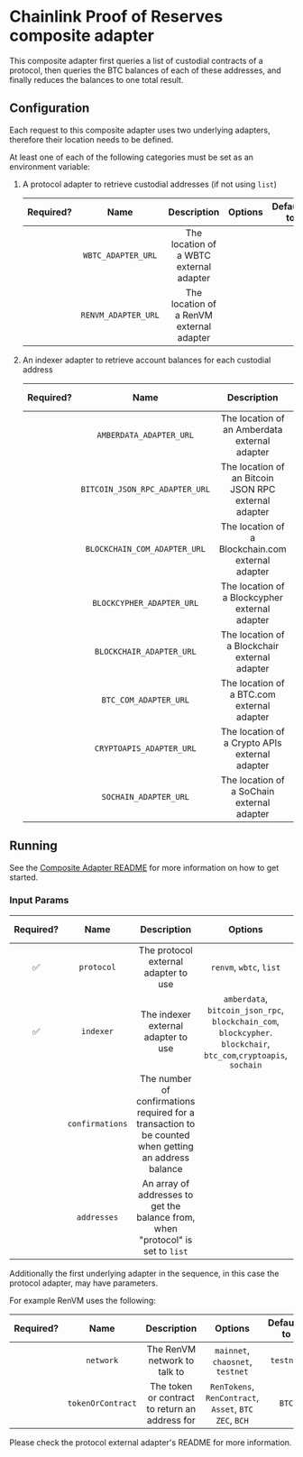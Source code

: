 # Chainlink Proof of Reserves composite adapter

This composite adapter first queries a list of custodial contracts of a protocol, then queries the BTC balances of each of these addresses, and finally reduces the balances to one total result.

## Configuration

Each request to this composite adapter uses two underlying adapters, therefore their location needs to be defined.

At least one of each of the following categories must be set as an environment variable:

1. A protocol adapter to retrieve custodial addresses (if not using `list`)

   | Required? |        Name         |               Description                | Options | Defaults to |
   | :-------: | :-----------------: | :--------------------------------------: | :-----: | :---------: |
   |           | `WBTC_ADAPTER_URL`  | The location of a WBTC external adapter  |         |             |
   |           | `RENVM_ADAPTER_URL` | The location of a RenVM external adapter |         |             |

2. An indexer adapter to retrieve account balances for each custodial address

   | Required? |              Name              |                     Description                      | Options | Defaults to |
   | :-------: | :----------------------------: | :--------------------------------------------------: | :-----: | :---------: |
   |           |    `AMBERDATA_ADAPTER_URL`     |    The location of an Amberdata external adapter     |         |             |
   |           | `BITCOIN_JSON_RPC_ADAPTER_URL` | The location of an Bitcoin JSON RPC external adapter |         |             |
   |           |  `BLOCKCHAIN_COM_ADAPTER_URL`  |  The location of a Blockchain.com external adapter   |         |             |
   |           |   `BLOCKCYPHER_ADAPTER_URL`    |    The location of a Blockcypher external adapter    |         |             |
   |           |    `BLOCKCHAIR_ADAPTER_URL`    |    The location of a Blockchair external adapter     |         |             |
   |           |     `BTC_COM_ADAPTER_URL`      |      The location of a BTC.com external adapter      |         |             |
   |           |    `CRYPTOAPIS_ADAPTER_URL`    |    The location of a Crypto APIs external adapter    |         |             |
   |           |     `SOCHAIN_ADAPTER_URL`      |      The location of a SoChain external adapter      |         |             |

## Running

See the [Composite Adapter README](../README.md) for more information on how to get started.

### Input Params

| Required? |      Name       |                                             Description                                              |                                                      Options                                                      | Defaults to |
| :-------: | :-------------: | :--------------------------------------------------------------------------------------------------: | :---------------------------------------------------------------------------------------------------------------: | :---------: |
|    ✅     |   `protocol`    |                                 The protocol external adapter to use                                 |                                              `renvm`, `wbtc`, `list`                                              |             |
|    ✅     |    `indexer`    |                                 The indexer external adapter to use                                  | `amberdata`, `bitcoin_json_rpc`, `blockchain_com`, `blockcypher`. `blockchair`, `btc_com`,`cryptoapis`, `sochain` |             |
|           | `confirmations` | The number of confirmations required for a transaction to be counted when getting an address balance |                                                                                                                   |      6      |
|           |   `addresses`   |           An array of addresses to get the balance from, when "protocol" is set to `list`            |                                                                                                                   |             |

Additionally the first underlying adapter in the sequence, in this case the protocol adapter, may have parameters.

For example RenVM uses the following:

| Required? |       Name        |                  Description                   |                         Options                         | Defaults to |
| :-------: | :---------------: | :--------------------------------------------: | :-----------------------------------------------------: | :---------: |
|           |     `network`     |          The RenVM network to talk to          |            `mainnet`, `chaosnet`, `testnet`             |  `testnet`  |
|           | `tokenOrContract` | The token or contract to return an address for | `RenTokens`, `RenContract`, `Asset`, `BTC` `ZEC`, `BCH` |    `BTC`    |

Please check the protocol external adapter's README for more information.
